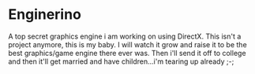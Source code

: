 # Enginerino
A top secret graphics engine i am working on using DirectX. This isn't a project anymore, this is my baby. I will watch it grow and raise it to be the best graphics/game engine there ever was. Then i'll send it off to college and then it'll get married and have children...i'm tearing up already ;-;
